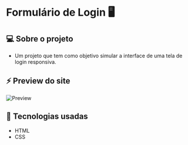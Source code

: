 # Formulário de Login 🖥️

## 💻 Sobre o projeto

- Um projeto que tem como objetivo simular a interface de uma tela de login responsiva.

## ⚡ Preview do site
![Preview](https://user-images.githubusercontent.com/107281650/176332287-aa0c325f-0a05-40fb-b3d9-727f4ae90d81.png)

## 🚀 Tecnologias usadas
- HTML
- CSS
